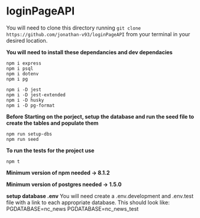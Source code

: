 # loginPageAPI

You will need to clone this directory running `git clone https://github.com/jonathan-v93/loginPageAPI` from your terminal in your desired location.

**You will need to install these dependancies and dev dependacies**

```
npm i express
npm i psql
npm i dotenv
npm i pg
```

```
npm i -D jest
npm i -D jest-extended
npm i -D husky
npm i -D pg-format

```

**Before Starting on the porject, setup the database and run the seed file to create the tables and populate them**

```
npm run setup-dbs
npm run seed
```

**To run the tests for the project use**

```
npm t
```

**Minimum version of npm needed -> 8.1.2**

**Minimum version of postgres needed -> 1.5.0**


**setup database .env**
You will need create a .env.development and .env.test file with a link to each appropriate database. This should look like:
PGDATABASE=nc_news
PGDATABASE=nc_news_test

